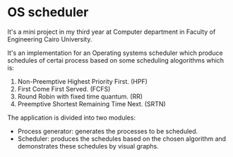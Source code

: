 # OS scheduler
It's a mini project in my third year at Computer department in Faculty of Engineering Cairo University.

It's an implementation for an Operating systems scheduler which produce schedules of certai process based on some scheduling alogorithms which is:
1. Non-Preemptive Highest Priority First. (HPF)
2. First Come First Served. (FCFS)
3. Round Robin with fixed time quantum. (RR)
4. Preemptive Shortest Remaining Time Next. (SRTN)

The application is divided into two modules:
* Process generator: generates the processes to be scheduled.
* Scheduler: produces the schedules based on the chosen algorithm and demonstrates these schedules by visual graphs.

